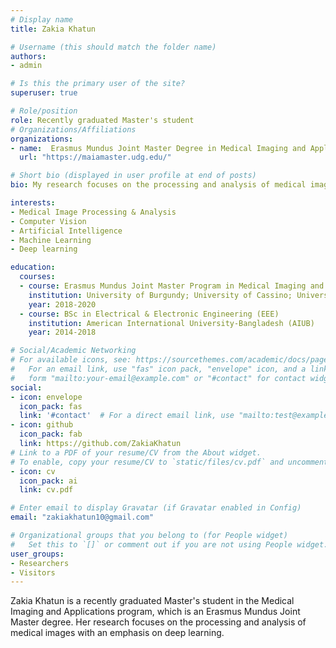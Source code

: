 ```yaml
---
# Display name
title: Zakia Khatun

# Username (this should match the folder name)
authors:
- admin 

# Is this the primary user of the site?
superuser: true

# Role/position
role: Recently graduated Master's student 
# Organizations/Affiliations
organizations:
- name:  Erasmus Mundus Joint Master Degree in Medical Imaging and Applications
  url: "https://maiamaster.udg.edu/"

# Short bio (displayed in user profile at end of posts)
bio: My research focuses on the processing and analysis of medical images with an emphasis on deep learning.

interests:
- Medical Image Processing & Analysis
- Computer Vision
- Artificial Intelligence
- Machine Learning
- Deep learning

education:
  courses:
  - course: Erasmus Mundus Joint Master Program in Medical Imaging and Applications (MAIA)
    institution: University of Burgundy; University of Cassino; University of Girona
    year: 2018-2020
  - course: BSc in Electrical & Electronic Engineering (EEE)
    institution: American International University-Bangladesh (AIUB)
    year: 2014-2018

# Social/Academic Networking
# For available icons, see: https://sourcethemes.com/academic/docs/page-builder/#icons
#   For an email link, use "fas" icon pack, "envelope" icon, and a link in the
#   form "mailto:your-email@example.com" or "#contact" for contact widget.
social:
- icon: envelope
  icon_pack: fas
  link: '#contact'  # For a direct email link, use "mailto:test@example.org".
- icon: github
  icon_pack: fab
  link: https://github.com/ZakiaKhatun
# Link to a PDF of your resume/CV from the About widget.
# To enable, copy your resume/CV to `static/files/cv.pdf` and uncomment the lines below.
- icon: cv
  icon_pack: ai
  link: cv.pdf

# Enter email to display Gravatar (if Gravatar enabled in Config)
email: "zakiakhatun10@gmail.com"

# Organizational groups that you belong to (for People widget)
#   Set this to `[]` or comment out if you are not using People widget.
user_groups:
- Researchers
- Visitors
---
```



Zakia Khatun is a recently graduated Master's student in the Medical Imaging and Applications program, which is an Erasmus Mundus Joint Master degree. Her research focuses on the processing and analysis of medical images with an emphasis on deep learning.
